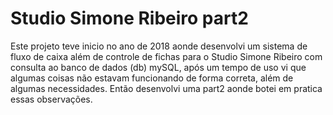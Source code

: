 # Studio Simone Ribeiro part2

Este projeto teve inicio no ano de 2018 aonde desenvolvi um sistema de fluxo de caixa além de controle de fichas para o Studio Simone Ribeiro com consulta ao banco de dados (db) mySQL, após um tempo de uso vi que algumas coisas não estavam funcionando de forma correta, além de algumas necessidades. Então desenvolvi uma part2 aonde botei em pratica essas observações.
